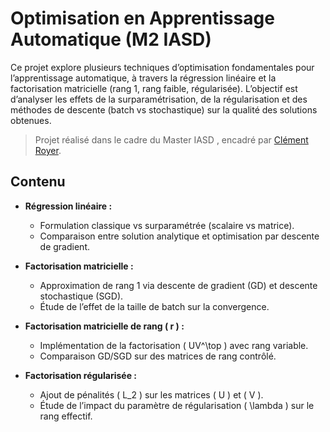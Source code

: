 # Optimisation en Apprentissage Automatique (M2 IASD)

Ce projet explore plusieurs techniques d’optimisation fondamentales pour l’apprentissage automatique, à travers la régression linéaire et la factorisation matricielle (rang 1, rang faible, régularisée). L’objectif est d’analyser les effets de la surparamétrisation, de la régularisation et des méthodes de descente (batch vs stochastique) sur la qualité des solutions obtenues.

> Projet réalisé dans le cadre du Master IASD , encadré par [Clément Royer](https://www.lamsade.dauphine.fr/~croyer/).

## Contenu

- **Régression linéaire :**
  - Formulation classique vs surparamétrée (scalaire vs matrice).
  - Comparaison entre solution analytique et optimisation par descente de gradient.

- **Factorisation matricielle :**
  - Approximation de rang 1 via descente de gradient (GD) et descente stochastique (SGD).
  - Étude de l’effet de la taille de batch sur la convergence.

- **Factorisation matricielle de rang \( r \) :**
  - Implémentation de la factorisation \( UV^\top \) avec rang variable.
  - Comparaison GD/SGD sur des matrices de rang contrôlé.

- **Factorisation régularisée :**
  - Ajout de pénalités \( L_2 \) sur les matrices \( U \) et \( V \).
  - Étude de l’impact du paramètre de régularisation \( \lambda \) sur le rang effectif.


